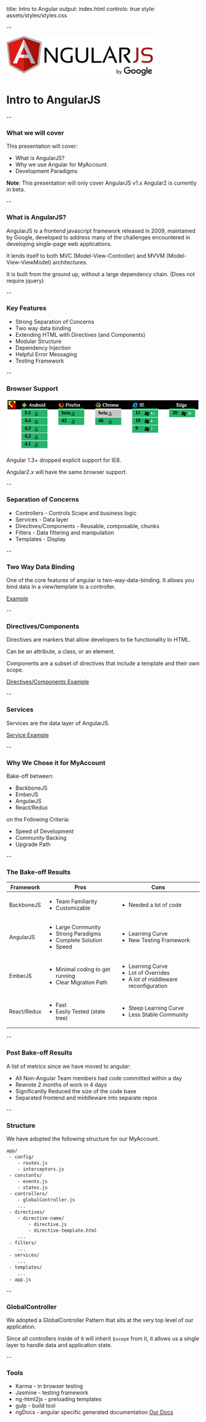 title: Intro to Angular
output: index.html
controls: true
style: assets/styles/styles.css

--

![AngularJS](assets/images/AngularJS-large.png)
# Intro to AngularJS

--

### What we will cover

This presentation will cover:

* What is AngularJS?
* Why we use Angular for MyAccount.
* Development Paradigms

**Note**: This presentation will only cover AngularJS v1.x  Angular2 is currently in beta.

--

### What is AngularJS?

AngularJS is a frontend javascript framework released in 2009, maintained by Google, developed to address
many of the challenges encountered in developing single-page web applications.

It lends itself to both MVC (Model-View-Controller) and MVVM (Model-View-ViewModel) architectures.

It is built from the ground up, without a large dependency chain. (Does not require jquery)

--

### Key Features

* Strong Separation of Concerns
* Two way data binding
* Extending HTML with Directives (and Components)
* Modular Structure
* Dependency Injection
* Helpful Error Messaging
* Testing Framework

--

### Browser Support

![browser_support](assets/images/angular_browser.png)

Angular 1.3+ dropped explicit support for IE8.

Angular2.x will have the same browser support.

--

### Separation of Concerns

* Controllers - Controls Scope and business logic
* Services - Data layer
* Directives/Components - Reusable, composable, chunks
* Filters - Data filtering and manipulation
* Templates - Display

--

### Two Way Data Binding

One of the core features of angular is two-way-data-binding. It allows you bind data in a view/template to a controller.

<a href="examples/binding.html" target="_blank">Example</a>

--

### Directives/Components

Directives are markers that allow developers to tie functionality to HTML. 

Can be an attribute, a class, or an element.

Components are a subset of directives that include a template and their own scope.

<a href="examples/directives.html" target="_blank">Directives/Components Example</a>

--

### Services

Services are the data layer of AngularJS. 

<a href="examples/service.html" target="_blank">Service Example</a>

--

### Why We Chose it for MyAccount

Bake-off between:
* BackboneJS
* EmberJS
* AngularJS
* React/Redux

on the Following Criteria:
* Speed of Development
* Community Backing
* Upgrade Path


--

### The Bake-off Results

<table class="table table-bordered data-table">
    <thead>
        <tr>
        <th>Framework</th>
        <th>Pros</th>
        <th>Cons</th>
        </tr>
    </thead>
    <tbody>
        <tr>
            <td>BackboneJS</td>
            <td><ul>
                <li> Team Familiarity </li>
                <li> Customizable  </li>
            </ul></td>
            <td><ul>
                <li>Needed a lot of code</li>
            </ul></td>
        </tr>
        <tr>
            <td>AngularJS</td>
            <td><ul>
                <li>Large Community</li>
                <li>Strong Paradigms</li>
                <li>Complete Solution</li>
                <li>Speed</li>
            </ul></td>
            <td><ul>
                <li>Learning Curve</li>
                <li>New Testing Framework</li>
            </ul></td>
        </tr>
        <tr>
            <td>EmberJS</td>
            <td><ul>
                <li>Minimal coding to get running</li>
                <li>Clear Migration Path</li>
            </ul></td>
            <td><ul>
                <li>Learning Curve</li>
                <li>Lot of Overrides</li>
                <li>A lot of middleware reconfiguration</li>
            </ul></td>
        </tr>
        <tr>
            <td>React/Redux</td>
            <td><ul>
                <li>Fast</li>
                <li>Easily Tested (state tree)</li>
            </ul></td>
            <td><ul>
                <li>Steep Learning Curve</li>
                <li>Less Stable Community</li>
            </ul></td>
        </tr>
    </tbody>
</table>

--

### Post Bake-off Results

A list of metrics since we have moved to angular:
* All Non-Angular Team members had code committed within a day
* Rewrote 2 months of work in 4 days
* Significantly Reduced the size of the code base
* Separated frontend and middleware into separate repos

--

### Structure
We have adopted the following structure for our MyAccount.
```
app/
 - config/
    - routes.js
    - interceptors.js
 - constants/
    - events.js
    - states.js
 - controllers/
    - globalController.js
    ...
 - directives/
    - directive-name/
        - directive.js
        - directive-template.html
    ...
 - filters/
    ...
 - services/
    ...
 - templates/
    ...
 - app.js
```

--
### GlobalController

We adopted a GlobalController Pattern that sits at the very top level of our application.

Since all controllers inside of it will inherit `$scope` from it, it allows us a single layer 
to handle data and application state.

--
### Tools

* Karma - in browser testing
* Jasmine - testing framework
* ng-html2js - preloading templates
* gulp - build tool
* ngDocs - angular specific generated documentation [Our Docs](https://github.comcast.com/pages/Xfinity/MyAccountWeb-FE/#/api/my_account)
